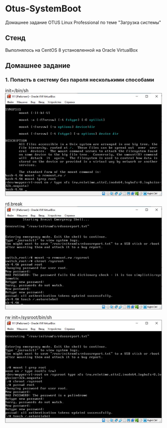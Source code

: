 # Otus-SystemBoot
Домашнее задание OTUS Linux Professional по теме "Загрузка системы"

## Стенд
Выполнялось на CentOS 8 установленной на Oracle VirtualBox


## Домашнее задание
### 1. Попасть в систему без пароля несколькими способами



init=/bin/sh
![Init1](https://github.com/gardvor/Otus-Linux/blob/main/Otus-SystemBoot/init1.jpg)


rd.break 
![rd.break](https://github.com/gardvor/Otus-Linux/blob/main/Otus-SystemBoot/rd.break.jpg)


rw init=/sysroot/bin/sh
![init2](https://github.com/gardvor/Otus-Linux/blob/main/Otus-SystemBoot/Init%202.jpg)
